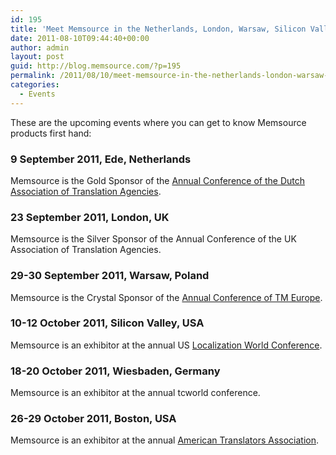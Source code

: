 ```yaml
---
id: 195
title: 'Meet Memsource in the Netherlands, London, Warsaw, Silicon Valley, Wiesbaden, Boston&#8230;'
date: 2011-08-10T09:44:40+00:00
author: admin
layout: post
guid: http://blog.memsource.com/?p=195
permalink: /2011/08/10/meet-memsource-in-the-netherlands-london-warsaw-silicon-valley-wiesbaden-boston/
categories:
  - Events
---
```

These are the upcoming events where you can get to know Memsource products first hand:<!--more-->

### 9 September 2011, Ede, Netherlands

Memsource is the Gold Sponsor of the [Annual Conference of the Dutch Association of Translation Agencies](http://www.ataweb.nl/index.php?option=com_content&view=article&id=82%3Atmt&catid=35%3Afrontpage-test&Itemid=1&lang=en).

### 23 September 2011, London, UK

Memsource is the Silver Sponsor of the Annual Conference of the UK Association of Translation Agencies.

### 29-30 September 2011, Warsaw, Poland

Memsource is the Crystal Sponsor of the [Annual Conference of TM Europe](http://www.tm-europe.org/).

### 10-12 October 2011, Silicon Valley, USA

Memsource is an exhibitor at the annual US [Localization World Conference](http://www.localizationworld.com/lwsv2011/program.php).

### 18-20 October 2011, Wiesbaden, Germany

Memsource is an exhibitor at the annual tcworld conference.

### 26-29 October 2011, Boston, USA

Memsource is an exhibitor at the annual [American Translators Association](http://www.atanet.org/conf/2011/).